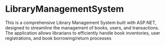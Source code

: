 # LibraryManagementSystem
This is a comprehensive Library Management System built with ASP.NET, designed to streamline the management of books, users, and transactions. The application allows librarians to efficiently handle book inventories, user registrations, and book borrowing/return processes
